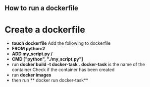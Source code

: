 ## How to run a dockerfile
# Create a dockerfile

* **touch dockerfile**
Add the following to dockerfile
* **FROM python:2** 
* **ADD my_script.py /**
* **CMD ["python", "./my_script.py"]**
* run **docker build -t docker-task .**
**docker-task** is the name of the container
Check if the container has been created
* run **docker images**
* then run ** docker run docker-task**
